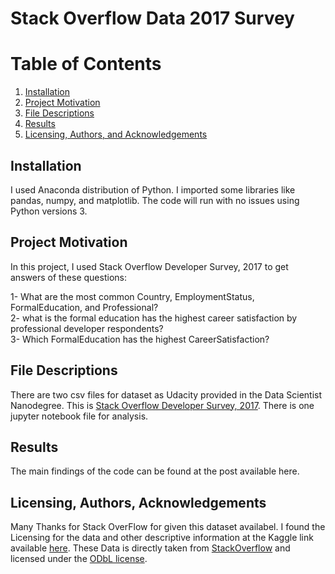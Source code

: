 # Stack Overflow Data 2017 Survey

# Table of Contents
1. [Installation](#installation)
2. [Project Motivation](#project-motivation)
3. [File Descriptions](#file-descriptions)
4. [Results](#results)
5. [Licensing, Authors, and Acknowledgements](#licensing-authors-and-acknowledgements)

## Installation
I used Anaconda distribution of Python. I imported some libraries like pandas, numpy, and matplotlib. The code will run with no issues using Python versions 3.

## Project Motivation
In this project, I used Stack Overflow Developer Survey, 2017 to get answers of these questions:<br>

1- What are the most common Country, EmploymentStatus, FormalEducation, and Professional?<br>
2- what is the formal education has the highest career satisfaction by professional developer respondents?<br>
3- Which FormalEducation has the highest CareerSatisfaction? <br>

## File Descriptions
There are two csv files for dataset as Udacity provided in the Data Scientist Nanodegree. This is [Stack Overflow Developer Survey, 2017](https://www.kaggle.com/stackoverflow/so-survey-2017#survey_results_public.csv). There is one jupyter notebook file for analysis.

## Results
The main findings of the code can be found at the post available here.

## Licensing, Authors, Acknowledgements
Many Thanks for Stack OverFlow for given this dataset availabel. I found the Licensing for the data and other descriptive information at the Kaggle link available [here](https://www.kaggle.com/stackoverflow/so-survey-2017#survey_results_public.csv). These Data is directly taken from [StackOverflow](https://insights.stackoverflow.com/survey/) and licensed under the [ODbL license](https://opendatacommons.org/licenses/odbl/1.0/).

